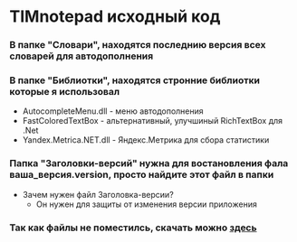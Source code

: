 # TIMnotepad исходный код
### В папке "Cловари", находятся последнию версия всех словарей для автодополнения
### В папке "Библиотки", находятся стронние библиотки которые я использовал
- AutocompleteMenu.dll - меню автодополнения
- FastColoredTextBox - альтернативный, улучшиный RichTextBox для .Net
- Yandex.Metrica.NET.dll - Яндекс.Метрика для сбора статистики
### Папка "Заголовки-версий" нужна для востановления фала **ваша_версия.version**, просто найдите этот файл в папки
- Зачем нужен файл Заголовка-версии?
  - Он нужен для защиты от изменения версии приложения
### Так как файлы не поместилсь, скачать можно [здесь](https://drive.google.com/file/d/1fbAOgSvf8NCU2iWCwt6_cndUFBWAO-YV/view?usp=sharing)

